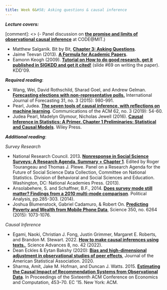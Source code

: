 ```yaml
---
title: Week 6&#58; Asking questions & causal inference
---
```


***Lecture covers:***

[comment]: <> (- Panel discussion on [**the promise and limits of observational causal inference**](https://www.youtube.com/watch?v=gfXlpdnFlmM) at CODE@MIT.)

- Matthew Salganik. Bit by Bit, [**Chapter 3: Asking Questions**](https://www.bitbybitbook.com/en/1st-ed/asking-questions/).
- Jaime Teevan (2013). [**A Formula for Academic Papers**](http://slowsearching.blogspot.com/2013/11/a-formula-for-academic-papers.html).
- Eamonn Keogh (2009). [**Tutorial on How to do good research, get it published in SIGKDD and get it cited!**](http://www.cs.ucr.edu/~eamonn/Keogh_SIGKDD09_tutorial.pdf) (slide #69 on writing the paper). KDD'09.

***Required reading***:

- Wang, Wei, David Rothschild, Sharad Goel, and Andrew Gelman. [**Forecasting elections with non-representative polls.**](https://www-sciencedirect-com.ezproxy.bgu.ac.il/science/article/pii/S0169207014000879) International Journal of Forecasting 31, no. 3 (2015): 980-991.
- Pearl, Judea. [**The seven tools of causal inference, with reflections on machine learning**](https://cacm.acm.org/magazines/2019/3/234929-the-seven-tools-of-causal-inference-with-reflections-on-machine-learning/fulltext). Communications of the ACM 62, no. 3 (2019): 54-60.
- Judea Pearl, Madelyn Glymour, Nicholas Jewell (2016). [**Causal Inference in Statistics: A Primer. Chapter 1 Preliminaries: Statistical and Causal Models**](http://bayes.cs.ucla.edu/PRIMER/primer-ch1.pdf). Wiley Press.

***Additional reading***:

_Survey Research_
- National Research Council. 2013. [**Nonresponse in Social Science Surveys: A Research Agenda. Summary + Chapter 1**](https://ebookcentral-proquest-com.ezproxy.bgu.ac.il/lib/bgu-ebooks/reader.action?docID=3379255&ppg=22#ppg=16). Edited by Roger Tourangeau and Thomas J. Plewe. Panel on a Research Agenda for the Future of Social Science Data Collection, Committee on National Statistics. Division of Behavioral and Social Sciences and Education. Washington, DC: National Academies Press. (2013).
- Ansolabehere, S. and Schaffner, B.F., 2014. [**Does survey mode still matter? Findings from a 2010 multi-mode comparison**](https://www-jstor-org.ezproxy.bgu.ac.il/stable/24573071?seq=1#metadata_info_tab_contents). Political Analysis, pp.285-303. (2014).
- Joshua Blumenstock, Gabriel Cadamuro, & Robert On. [**Predicting Poverty and Wealth from Mobile Phone Data**](https://science.sciencemag.org/content/350/6264/1073), Science 350, no. 6264 (2015): 1073-1076.

_Causal Inference_
- Egami, Naoki, Christian J. Fong, Justin Grimmer, Margaret E. Roberts, and Brandon M. Stewart. 2022. [**How to make causal inferences using texts.**](https://doi-org.ezproxy.bgu.ac.il/10.1126/sciadv.abg2652), Science Advances 8, no. 42 (2022).
- Dean Eckles & Eytan Bakshy (2020): [**Bias and high-dimensional adjustment in observational studies of peer effects**](https://www-tandfonline-com.ezproxy.bgu.ac.il/doi/pdf/10.1080/01621459.2020.1796393), Journal of the American Statistical Association. 2020.
- Sharma, Amit, Jake M. Hofman, and Duncan J. Watts. 2015. [**Estimating the Causal Impact of Recommendation Systems from Observational Data**](https://dl.acm.org/doi/10.1145/2764468.2764488). In Proceedings of the Sixteenth ACM Conference on Economics and Computation, 453–70. EC ’15. New York: ACM.
